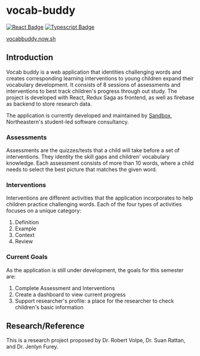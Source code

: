 # vocab-buddy 
<a href="#"><img src="https://cdn.rawgit.com/aleen42/badges/master/src/react.svg" alt="React Badge"></a> <a href="#"><img src="https://cdn.rawgit.com/aleen42/badges/master/src/typescript.svg" alt="Typescript Badge"></a>

[vocabbuddy.now.sh](vocabbuddy.now.sh)
## Introduction
Vocab buddy is a web application that identities challenging words and creates corresponding learning interventions to young children expand their vocabulary development. It consists of 8 sessions of assessments and interventions to best track children's progress through out study. The project is developed with React, Redux Saga as frontend, as well as firebase as backend to store research data.

The application is currently developed and maintained by [Sandbox](https://www.sandboxnu.com), Northeastern's student-led software consultancy.

### Assessments
Assessments are the quizzes/tests that a child will take before a set of interventions. They identity the skill gaps and children' vocabulary knowledge. Each assessment consists of more than 10 words, where a child needs to select the best picture that matches the given word.


### Interventions
Interventions are different activities that the application incorporates to help children practice challenging words. Each of the four types of activities focuses on a unique category:
1. Definition
2. Example
3. Context
4. Review

### Current Goals
As the application is still under development, the goals for this semester are:
1. Complete Assessment and Interventions
2. Create a dashboard to view current progress
3. Support researcher's profile: a place for the researcher to check children's basic information

## Research/Reference
This is a research project proposed by Dr. Robert Volpe, Dr. Suan Rattan, and Dr. Jenlyn Furey.
